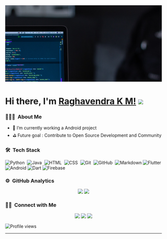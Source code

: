 # [![Profile Header](https://github.com/Raghuvorkady/Raghuvorkady/blob/main/images/header-image.png)](#)

# Hi there, I'm [Raghavendra K M!](#) <img src="https://raw.githubusercontent.com/MartinHeinz/MartinHeinz/master/wave.gif" width="30px">

### 👨🏻‍💻 &nbsp;About Me

- 🌱 I’m currently working a Android project
- ⛳ Future goal : Contribute to Open Source Development and Community

<!-- 
- 👯 I’m looking to collaborate on ...
- 🤔 I’m looking for help with ...
- 💬 Ask me about ...
- 📫 How to reach me: ...
- 😄 Pronouns: ...
- ⚡ Fun fact: ...
--->

### 🛠 &nbsp;Tech Stack

![Python](https://img.shields.io/badge/-Python-white?style=flat&logo=python)&nbsp;
![Java](https://img.shields.io/badge/-Java-white?style=flat&logo=Java&logoColor=FFA518)&nbsp;
![HTML](https://img.shields.io/badge/-HTML-white?style=flat&logo=HTML5)&nbsp;
![CSS](https://img.shields.io/badge/-CSS-white?style=flat&logo=CSS3&logoColor=1572B6)&nbsp;
![Git](https://img.shields.io/badge/-Git-white?style=flat&logo=git)&nbsp;
![GitHub](https://img.shields.io/badge/-GitHub-333?style=flat&logo=github)&nbsp;
![Markdown](https://img.shields.io/badge/-Markdown-999?style=flat&logo=markdown)
![Flutter](https://img.shields.io/badge/-Flutter-blue?style=flat&logo=flutter&labelColor=blue)
![Android](https://img.shields.io/badge/-Android-white?style=flat&logo=android&labelColor=white)
![Dart](https://img.shields.io/badge/-Dart-blue?style=flat&logo=dart&labelColor=blue)
![Firebase](https://img.shields.io/badge/-Firebase-white?style=flat&logo=firebase&labelColor=white)

### ⚙️ &nbsp;GitHub Analytics

<p align="center">
  <img height="160em" src="https://github-readme-stats-eight-theta.vercel.app/api?username=Raghuvorkady&show_icons=true&theme=default&include_all_commits=true&count_private=true"/>
  <img height="160em" src="https://github-readme-stats-eight-theta.vercel.app/api/top-langs/?username=Raghuvorkady&layout=compact&langs_count=8&theme=default"/>
</p>


### 🤝🏻 &nbsp;Connect with Me

<p align="center">
  <a href="mailto:raghavendrakm300@gmail.com"><img src="https://img.shields.io/badge/-Mail-white?style=flat&logo=gmail&labelColor=white"></a>
  <a href="https://www.linkedin.com/in/raghavendra-k-m"><img src="https://img.shields.io/badge/-LinkedIn-blue?style=flat&logo=linkedIn&labelColor=blue"></a>
  <a href="https://twitter.com/Raghavendra_K_M"><img src="https://img.shields.io/badge/-Twitter-white?style=flat&logo=twitter&labelColor=white"></a>
</p>


![Profile views](https://visitor-badge.glitch.me/badge?page_id=Raghuvorkady.visitor-badges.issue.1)

---
